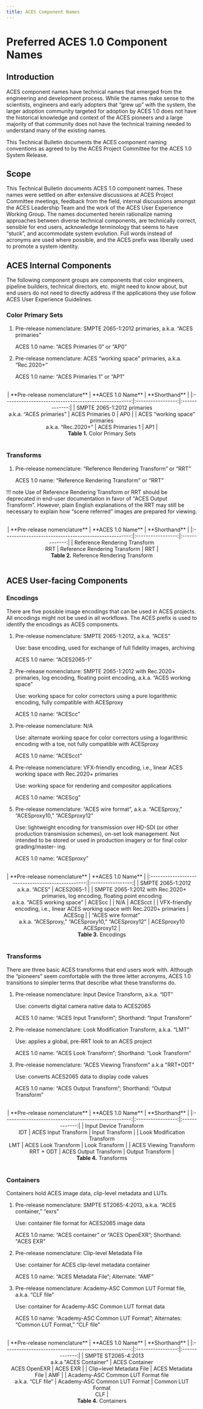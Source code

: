 ```yaml
---
title: ACES Component Names
---
```



Preferred ACES 1.0 Component Names
================


Introduction
------------

ACES component names have technical names that emerged from the engineering and development process. While the names make sense to the scientists, engineers and early adopters that “grew up” with the system, the larger adoption community targeted for adoption by ACES 1.0 does not have the historical knowledge and context of the ACES pioneers and a large majority of that community does not have the technical training needed to understand many of the existing names.

This Technical Bulletin documents the ACES component naming conventions as agreed to by the ACES Project Committee for the ACES 1.0 System Release.



Scope
----------------

This Technical Bulletin documents ACES 1.0 component names. These names were settled on after extensive discussions at ACES Project Committee meetings, feedback from the field, internal discussions amongst the ACES Leadership Team and the work of the ACES User Experience Working Group. The names documented herein rationalize naming approaches between diverse technical components, are technically correct, sensible for end users, acknowledge terminology that seems to have “stuck”, and accommodate system evolution. Full words instead of acronyms are used where possible, and the ACES prefix was liberally used to promote a system identity.



ACES Internal Components
----------------

The following component groups are components that color engineers, pipeline builders, technical directors, etc. might need to know about, but end users do not need to directly address if the applications they use follow ACES User Experience Guidelines.

### Color Primary Sets

1. Pre-release nomenclature: SMPTE 2065-1:2012 primaries, a.k.a. “ACES primaries” 

    ACES 1.0 name: “ACES Primaries 0” or “AP0”

2. Pre-release nomenclature: ACES “working space” primaries, a.k.a. “Rec.2020+”

    ACES 1.0 name: “ACES Primaries 1” or “AP1”

<br>
<div align="center" markdown>
|             **Pre-release nomenclature**             | **ACES 1.0 Name** | **Shorthand** |
|:----------------------------------------------------:|:-----------------:|:-------------:|
| SMPTE 2065-1:2012 primaries<br>a.k.a. “ACES primaries” |  ACES Primaries 0 |      AP0      |
|  ACES “working space” primaries<br>a.k.a. “Rec.2020+”  |  ACES Primaries 1 |      AP1      |
</div>

<figcaption align="center" markdown=1>
  <b>Table 1.</b> Color Primary Sets
</figcaption><br>


### Transforms

1. Pre-release nomenclature: “Reference Rendering Transform” or “RRT”

    ACES 1.0 name: “Reference Rendering Transform” or “RRT”
    
!!! note
	Use of Reference Rendering Transform or RRT should be deprecated in end-user documentation in favor of "ACES Output Transform". However, plain English explanations of the RRT may still be necessary to explain how “scene referred” images are prepared for viewing.

<br>
<div align="center" markdown>
|             **Pre-release nomenclature**             | **ACES 1.0 Name** | **Shorthand** |
|:----------------------------------------------------:|:-----------------:|:-------------:|
| Reference Rendering Transform<br>RRT |  Reference Rendering Transform |      RRT      |
</div>

<figcaption align="center" markdown=1>
  <b>Table 2.</b> Reference Rendering Transform
</figcaption><br>


ACES User-facing Components
----------------

### Encodings

There are five possible image encodings that can be used in ACES projects. All encodings might not be used in all workflows. The ACES prefix is used to identify the encodings as ACES components.

1. Pre-release nomenclature: SMPTE 2065-1:2012, a.k.a. “ACES” 
    
    Use: base encoding, used for exchange of full fidelity images, archiving 
    
    ACES 1.0 name: “ACES2065-1”
    
2. Pre-release nomenclature: SMPTE 2065-1:2012 with Rec.2020+ primaries, log encoding, floating point encoding, a.k.a. “ACES working space”

    Use: working space for color correctors using a pure logarithmic encoding, fully compatible with ACESproxy
    
    ACES 1.0 name: “ACEScc”

3. Pre-release nomenclature: N/A

    Use: alternate working space for color correctors using a logarithmic encoding with a toe, not fully compatible with ACESproxy
    
    ACES 1.0 name: “ACEScct”

4. Pre-release nomenclature: VFX-friendly encoding, i.e., linear ACES working space with Rec.2020+ primaries
    
    Use: working space for rendering and compositor applications
    
    ACES 1.0 name: “ACEScg”

5. Pre-release nomenclature: “ACES wire format”, a.k.a. “ACESproxy,” “ACESproxy10,” “ACESproxy12”

    Use: lightweight encoding for transmission over HD-SDI (or other production transmission schemes), on-set look management. Not intended to be stored or used in production imagery or for final color grading/master- ing.

    ACES 1.0 name: “ACESproxy”
    
<br>
<div align="center" markdown>
|          **Pre-release nomenclature**             | **ACES 1.0 Name** | 
|:-------------------------------------------------:|:-----------------:|
| SMPTE 2065-1:2012<br>a.k.a. “ACES”  |  ACES2065-1 |
| SMPTE 2065-1:2012 with Rec.2020+ primaries, log encoding, floating point encoding<br>a.k.a. “ACES working space”  |  ACEScc |
| N/A  |  ACEScct |
| VFX-friendly encoding, i.e., linear ACES working space with Rec.2020+ primaries  |  ACEScg |
| “ACES wire format”<br>a.k.a. “ACESproxy,” “ACESproxy10,” “ACESproxy12”  |  ACESproxy10<br>ACESproxy12 |
</div>

<figcaption align="center" markdown=1>
  <b>Table 3.</b> Encodings
</figcaption><br>

### Transforms 

There are three basic ACES transforms that end users work with. Although the “pioneers” seem comfortable with the three letter acronyms, ACES 1.0 transitions to simpler terms that describe what these transforms do.

1. Pre-release nomenclature: Input Device Transform, a.k.a. “IDT”

    Use: converts digital camera native data to ACES2065
    
    ACES 1.0 name: “ACES Input Transform”; Shorthand: “Input Transform”

2. Pre-release nomenclature: Look Modification Transform, a.k.a. “LMT” 

    Use: applies a global, pre-RRT look to an ACES project

    ACES 1.0 name: “ACES Look Transform”; Shorthand: “Look Transform”
    
3. Pre-release nomenclature: “ACES Viewing Transform” a.k.a "RRT+ODT"
    
    Use: converts ACES2065 data to display code values
        
    ACES 1.0 name: “ACES Output Transform”; Shorthand: “Output Transform”

<br>
<div align="center" markdown>
|             **Pre-release nomenclature**             | **ACES 1.0 Name** | **Shorthand** |
|:----------------------------------------------------:|:-----------------:|:-------------:|
| Input Device Transform<br>IDT |  ACES Input Transform |     Input Transform      |
| Look Modification Transform<br>LMT |  ACES Look Transform |     Look Transform      |
| ACES Viewing Transform<br>RRT + ODT |  ACES Output Transform |     Output Transform      |
</div>

<figcaption align="center" markdown=1>
  <b>Table 4.</b> Transforms
</figcaption><br>

### Containers

Containers hold ACES image data, clip-level metadata and LUTs.

1. Pre-release nomenclature: SMPTE ST2065-4:2013, a.k.a. “ACES container,” “exrs”
    
    Use: container file format for ACES2065 image data

    ACES 1.0 name: “ACES container” or “ACES OpenEXR”; Shorthand: "ACES EXR"
    
2. Pre-release nomenclature: Clip-level Metadata File

    Use: container for ACES clip-level metadata container

    ACES 1.0 name: “ACES Metadata File”; Alternate: “AMF”
    
3. Pre-release nomenclature: Academy-ASC Common LUT Format file, a.k.a. “CLF file”

    Use: container for Academy-ASC Common LUT format data

    ACES 1.0 name: “Academy-ASC Common LUT Format”; Alternates: “Common LUT Format,” “CLF file”

<br>
<div align="center" markdown>
|             **Pre-release nomenclature**             | **ACES 1.0 Name** | **Shorthand** |
|:----------------------------------------------------:|:-----------------:|:-------------:|
| SMPTE ST2065-4:2013<br>a.k.a "ACES Container" |  ACES Container<br>ACES OpenEXR |     ACES EXR      |
| Clip=level Metadata File |  ACES Metadata File |     AMF      |
| Academy-ASC Common LUT Format file<br>a.k.a. “CLF file” |  Academy-ASC Common LUT Format |     Common LUT Format<br>CLF     |
</div>

<figcaption align="center" markdown=1>
  <b>Table 4.</b> Containers
</figcaption><br>





<!-- Include section numbering -->
<style>
    @import "../../stylesheets/sections.css"
</style>
